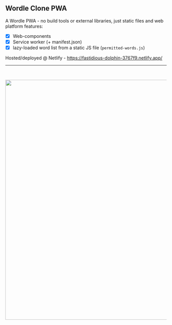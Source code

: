 ## Wordle Clone PWA

A Wordle PWA - no build tools or external libraries, just static files and web platform features:
- [x] Web-components 
- [x] Service worker (+ manifest.json)
- [x] lazy-loaded word list from a static JS file (`permitted-words.js`)

Hosted/deployed @ Netlify - https://fastidious-dolphin-3767f9.netlify.app/

---

<br>

<p align="center">
  <img src="https://github-production-user-asset-6210df.s3.amazonaws.com/40725451/314169994-d11872f3-a1ba-4174-9e2d-01f4b3ba217a.gif?X-Amz-Algorithm=AWS4-HMAC-SHA256&X-Amz-Credential=AKIAVCODYLSA53PQK4ZA%2F20240319%2Fus-east-1%2Fs3%2Faws4_request&X-Amz-Date=20240319T175017Z&X-Amz-Expires=300&X-Amz-Signature=1079542539ce01df79e5a89600c44ad429f83daa07f20fc6ba2332c25981d03a&X-Amz-SignedHeaders=host&actor_id=40725451&key_id=0&repo_id=512818886" height="750" />
</p>
